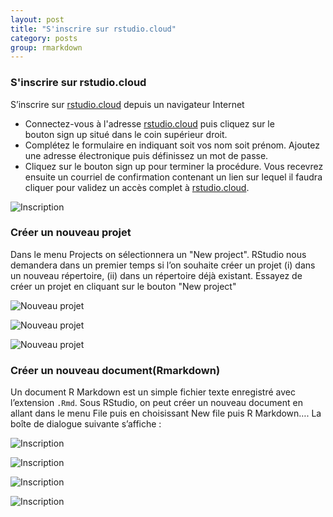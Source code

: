 ```yaml
---
layout: post
title: "S'inscrire sur rstudio.cloud"
category: posts
group: rmarkdown
---
```


<h3>S'inscrire sur rstudio.cloud</h3>

S’inscrire sur [rstudio.cloud](http://rstudio.cloud) depuis un navigateur Internet 
* Connectez-vous à l'adresse [rstudio.cloud](http://rstudio.cloud) puis cliquez sur le bouton sign up situé dans le coin supérieur droit.
* Complétez le formulaire en indiquant soit vos nom soit prénom. Ajoutez une adresse électronique puis définissez un mot de passe.
* Cliquez sur le bouton sign up pour terminer la procédure. Vous recevrez ensuite un courriel de confirmation contenant un lien sur lequel il faudra cliquer pour validez un accès complet à [rstudio.cloud](http://rstudio.cloud).

![Inscription](https://pwer21c.github.io/images/rmarkdown1/001.png)

<h3>Créer un nouveau projet</h3>

Dans le menu Projects on sélectionnera un "New project". RStudio nous demandera dans un premier temps si l’on souhaite créer un projet (i) dans un nouveau répertoire, (ii) dans un répertoire déjà existant.
Essayez de créer un projet en cliquant sur le bouton "New project"

![Nouveau projet](https://pwer21c.github.io/images/rmarkdown1/002.png)

![Nouveau projet](https://pwer21c.github.io/images/rmarkdown1/002bis.png)

![Nouveau projet](https://pwer21c.github.io/images/rmarkdown1/002bis2.png)

<h3>Créer un nouveau document(Rmarkdown)</h3>

Un document R Markdown est un simple fichier texte enregistré avec l’extension <code>.Rmd</code>.
Sous RStudio, on peut créer un nouveau document en allant dans le menu File puis en choisissant New file puis R Markdown…. La boîte de dialogue suivante s’affiche :

![Inscription](https://pwer21c.github.io/images/rmarkdown1/003.png)

![Inscription](https://pwer21c.github.io/images/rmarkdown1/004.png)

![Inscription](https://pwer21c.github.io/images/rmarkdown1/005.png)

![Inscription](https://pwer21c.github.io/images/rmarkdown1/006.png)
